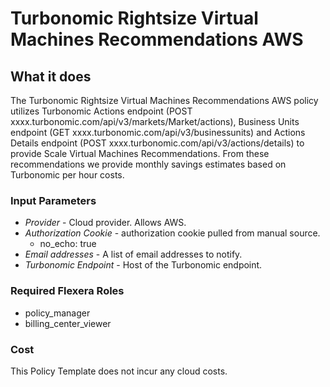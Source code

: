 # Turbonomic Rightsize Virtual Machines Recommendations AWS

## What it does

The Turbonomic Rightsize Virtual Machines Recommendations AWS policy utilizes Turbonomic Actions endpoint (POST xxxx.turbonomic.com/api/v3/markets/Market/actions), Business Units endpoint (GET xxxx.turbonomic.com/api/v3/businessunits) and Actions Details endpoint (POST xxxx.turbonomic.com/api/v3/actions/details) to provide Scale Virtual Machines Recommendations. From these recommendations we provide monthly savings estimates based on Turbonomic per hour costs.

### Input Parameters

- *Provider* - Cloud provider. Allows AWS.
- *Authorization Cookie* - authorization cookie pulled from manual source.
  - no_echo: true
- *Email addresses* - A list of email addresses to notify.
- *Turbonomic Endpoint* - Host of the Turbonomic endpoint.

### Required Flexera Roles

- policy_manager
- billing_center_viewer

### Cost

This Policy Template does not incur any cloud costs.
